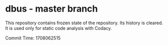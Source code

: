 # dbus - master branch

This repository contains frozen state of the repository.
Its history is cleared. It is used only for static code
analysis with Codacy.

Commit Time: 1708062515